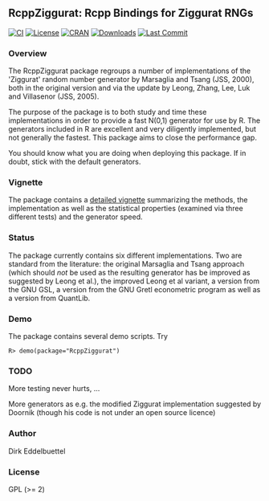 
## RcppZiggurat: Rcpp Bindings for Ziggurat RNGs

[![CI](https://github.com/eddelbuettel/rcppziggurat/workflows/ci/badge.svg)](https://github.com/eddelbuettel/rcppziggurat/actions?query=workflow%3Aci)
[![License](http://img.shields.io/badge/license-GPL%20%28%3E=%202%29-brightgreen.svg?style=flat)](http://www.gnu.org/licenses/gpl-2.0.html) 
[![CRAN](http://www.r-pkg.org/badges/version/RcppZiggurat)](https://cran.r-project.org/package=RcppZiggurat) 
[![Downloads](http://cranlogs.r-pkg.org/badges/RcppZiggurat?color=brightgreen)](https://www.r-pkg.org:443/pkg/RcppZiggurat)
[![Last Commit](https://img.shields.io/github/last-commit/eddelbuettel/rcppziggurat)](https://github.com/eddelbuettel/rcppziggurat)

### Overview

The RcppZiggurat package regroups a number of implementations of the
'Ziggurat' random number generator by Marsaglia and Tsang (JSS, 2000), both
in the original version and via the update by Leong, Zhang, Lee, Luk and
Villasenor (JSS, 2005).

The purpose of the package is to both study and time these implementations in
order to provide a fast N(0,1) generator for use by R.  The generators
included in R are excellent and very diligently implemented, but not
generally the fastest.  This package aims to close the performance gap.

You should know what you are doing when deploying this package. If in doubt,
stick with the default generators.

### Vignette
 
The package contains a [detailed vignette](http://dirk.eddelbuettel.com/papers/RcppZiggurat.pdf)  summarizing the methods, the
implementation as well as the statistical properties (examined via three
different tests) and the generator speed. 

### Status

The package currently contains six different implementations. Two are
standard from the literature: the original Marsaglia and Tsang approach (which should *not* be 
used as the resulting generator has be improved as suggested by Leong et
al.), the improved Leong et al variant, a version from the GNU GSL, a version
from the GNU Gretl econometric program as well as a version from QuantLib.

### Demo

The package contains several demo scripts. Try

    R> demo(package="RcppZiggurat")

### TODO

More testing never hurts, ...

More generators as e.g. the modified Ziggurat implementation suggested by 
Doornik (though his code is not under an open source licence)

### Author

Dirk Eddelbuettel

### License

GPL (>= 2)

